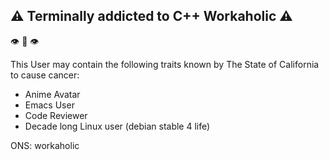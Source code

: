 
## :warning: Terminally addicted to C++ Workaholic :warning:

:eye: :lips: :eye: 

This User may contain the following traits known by The State of California to cause cancer:

* Anime Avatar
* Emacs User
* Code Reviewer
* Decade long Linux user (debian stable 4 life)


ONS: workaholic
